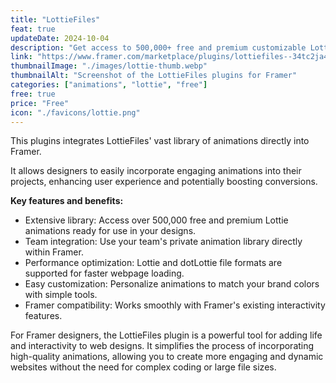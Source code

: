 ```yaml
---
title: "LottieFiles"
feat: true
updateDate: 2024-10-04
description: "Get access to 500,000+ free and premium customizable Lottie animations for your websites."
link: "https://www.framer.com/marketplace/plugins/lottiefiles--34tc2ja4nxe8bk8603k766y7q/?via=julesvcode"
thumbnailImage: "./images/lottie-thumb.webp"
thumbnailAlt: "Screenshot of the LottieFiles plugins for Framer"
categories: ["animations", "lottie", "free"]
free: true
price: "Free"
icon: "./favicons/lottie.png"
---
```


This plugins integrates LottieFiles' vast library of animations directly into Framer.

It allows designers to easily incorporate engaging animations into their projects, enhancing user experience and potentially boosting conversions.

<b>Key features and benefits:</b>

- Extensive library: Access over 500,000 free and premium Lottie animations ready for use in your designs.
- Team integration: Use your team's private animation library directly within Framer.
- Performance optimization: Lottie and dotLottie file formats are supported for faster webpage loading.
- Easy customization: Personalize animations to match your brand colors with simple tools.
- Framer compatibility: Works smoothly with Framer's existing interactivity features.

For Framer designers, the LottieFiles plugin is a powerful tool for adding life and interactivity to web designs. It simplifies the process of incorporating high-quality animations, allowing you to create more engaging and dynamic websites without the need for complex coding or large file sizes.
